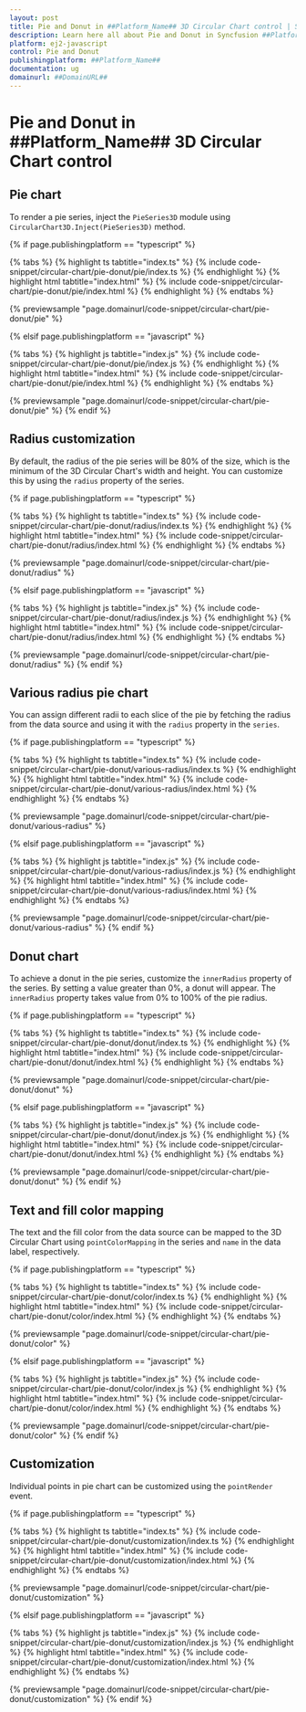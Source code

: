 ```yaml
---
layout: post
title: Pie and Donut in ##Platform_Name## 3D Circular Chart control | Syncfusion
description: Learn here all about Pie and Donut in Syncfusion ##Platform_Name## 3D Circular Chart control of Syncfusion Essential JS 2 and more.
platform: ej2-javascript
control: Pie and Donut 
publishingplatform: ##Platform_Name##
documentation: ug
domainurl: ##DomainURL##
---
```


# Pie and Donut in ##Platform_Name## 3D Circular Chart control

## Pie chart

To render a pie series, inject the `PieSeries3D` module using `CircularChart3D.Inject(PieSeries3D)` method.

{% if page.publishingplatform == "typescript" %}

{% tabs %}
{% highlight ts tabtitle="index.ts" %}
{% include code-snippet/circular-chart/pie-donut/pie/index.ts %}
{% endhighlight %}
{% highlight html tabtitle="index.html" %}
{% include code-snippet/circular-chart/pie-donut/pie/index.html %}
{% endhighlight %}
{% endtabs %}
        
{% previewsample "page.domainurl/code-snippet/circular-chart/pie-donut/pie" %}

{% elsif page.publishingplatform == "javascript" %}

{% tabs %}
{% highlight js tabtitle="index.js" %}
{% include code-snippet/circular-chart/pie-donut/pie/index.js %}
{% endhighlight %}
{% highlight html tabtitle="index.html" %}
{% include code-snippet/circular-chart/pie-donut/pie/index.html %}
{% endhighlight %}
{% endtabs %}

{% previewsample "page.domainurl/code-snippet/circular-chart/pie-donut/pie" %}
{% endif %}

## Radius customization

By default, the radius of the pie series will be 80% of the size, which is the minimum of the 3D Circular Chart's width and height. You can customize this by using the `radius` property of the series.

{% if page.publishingplatform == "typescript" %}

{% tabs %}
{% highlight ts tabtitle="index.ts" %}
{% include code-snippet/circular-chart/pie-donut/radius/index.ts %}
{% endhighlight %}
{% highlight html tabtitle="index.html" %}
{% include code-snippet/circular-chart/pie-donut/radius/index.html %}
{% endhighlight %}
{% endtabs %}
        
{% previewsample "page.domainurl/code-snippet/circular-chart/pie-donut/radius" %}

{% elsif page.publishingplatform == "javascript" %}

{% tabs %}
{% highlight js tabtitle="index.js" %}
{% include code-snippet/circular-chart/pie-donut/radius/index.js %}
{% endhighlight %}
{% highlight html tabtitle="index.html" %}
{% include code-snippet/circular-chart/pie-donut/radius/index.html %}
{% endhighlight %}
{% endtabs %}

{% previewsample "page.domainurl/code-snippet/circular-chart/pie-donut/radius" %}
{% endif %}

## Various radius pie chart

You can assign different radii to each slice of the pie by fetching the radius from the data source and using it with the `radius` property in the `series`.

{% if page.publishingplatform == "typescript" %}

{% tabs %}
{% highlight ts tabtitle="index.ts" %}
{% include code-snippet/circular-chart/pie-donut/various-radius/index.ts %}
{% endhighlight %}
{% highlight html tabtitle="index.html" %}
{% include code-snippet/circular-chart/pie-donut/various-radius/index.html %}
{% endhighlight %}
{% endtabs %}
        
{% previewsample "page.domainurl/code-snippet/circular-chart/pie-donut/various-radius" %}

{% elsif page.publishingplatform == "javascript" %}

{% tabs %}
{% highlight js tabtitle="index.js" %}
{% include code-snippet/circular-chart/pie-donut/various-radius/index.js %}
{% endhighlight %}
{% highlight html tabtitle="index.html" %}
{% include code-snippet/circular-chart/pie-donut/various-radius/index.html %}
{% endhighlight %}
{% endtabs %}

{% previewsample "page.domainurl/code-snippet/circular-chart/pie-donut/various-radius" %}
{% endif %}

## Donut chart

To achieve a donut in the pie series, customize the `innerRadius` property of the series. By setting a value greater than 0%, a donut will appear. The `innerRadius` property takes value from 0% to 100% of the pie radius.

{% if page.publishingplatform == "typescript" %}

{% tabs %}
{% highlight ts tabtitle="index.ts" %}
{% include code-snippet/circular-chart/pie-donut/donut/index.ts %}
{% endhighlight %}
{% highlight html tabtitle="index.html" %}
{% include code-snippet/circular-chart/pie-donut/donut/index.html %}
{% endhighlight %}
{% endtabs %}
        
{% previewsample "page.domainurl/code-snippet/circular-chart/pie-donut/donut" %}

{% elsif page.publishingplatform == "javascript" %}

{% tabs %}
{% highlight js tabtitle="index.js" %}
{% include code-snippet/circular-chart/pie-donut/donut/index.js %}
{% endhighlight %}
{% highlight html tabtitle="index.html" %}
{% include code-snippet/circular-chart/pie-donut/donut/index.html %}
{% endhighlight %}
{% endtabs %}

{% previewsample "page.domainurl/code-snippet/circular-chart/pie-donut/donut" %}
{% endif %}

## Text and fill color mapping

The text and the fill color from the data source can be mapped to the 3D Circular Chart using `pointColorMapping` in the series and `name` in the data label, respectively.

{% if page.publishingplatform == "typescript" %}

{% tabs %}
{% highlight ts tabtitle="index.ts" %}
{% include code-snippet/circular-chart/pie-donut/color/index.ts %}
{% endhighlight %}
{% highlight html tabtitle="index.html" %}
{% include code-snippet/circular-chart/pie-donut/color/index.html %}
{% endhighlight %}
{% endtabs %}
        
{% previewsample "page.domainurl/code-snippet/circular-chart/pie-donut/color" %}

{% elsif page.publishingplatform == "javascript" %}

{% tabs %}
{% highlight js tabtitle="index.js" %}
{% include code-snippet/circular-chart/pie-donut/color/index.js %}
{% endhighlight %}
{% highlight html tabtitle="index.html" %}
{% include code-snippet/circular-chart/pie-donut/color/index.html %}
{% endhighlight %}
{% endtabs %}

{% previewsample "page.domainurl/code-snippet/circular-chart/pie-donut/color" %}
{% endif %}

## Customization

Individual points in pie chart can be customized using the `pointRender` event.

{% if page.publishingplatform == "typescript" %}

{% tabs %}
{% highlight ts tabtitle="index.ts" %}
{% include code-snippet/circular-chart/pie-donut/customization/index.ts %}
{% endhighlight %}
{% highlight html tabtitle="index.html" %}
{% include code-snippet/circular-chart/pie-donut/customization/index.html %}
{% endhighlight %}
{% endtabs %}
        
{% previewsample "page.domainurl/code-snippet/circular-chart/pie-donut/customization" %}

{% elsif page.publishingplatform == "javascript" %}

{% tabs %}
{% highlight js tabtitle="index.js" %}
{% include code-snippet/circular-chart/pie-donut/customization/index.js %}
{% endhighlight %}
{% highlight html tabtitle="index.html" %}
{% include code-snippet/circular-chart/pie-donut/customization/index.html %}
{% endhighlight %}
{% endtabs %}

{% previewsample "page.domainurl/code-snippet/circular-chart/pie-donut/customization" %}
{% endif %}